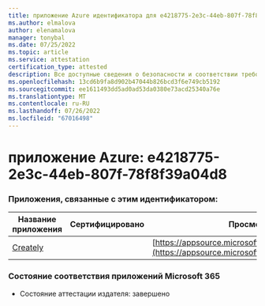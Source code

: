 ```yaml
---
title: приложение Azure идентификатора для e4218775-2e3c-44eb-807f-78f8f39a04d8
ms.author: elmalova
author: elenamalova
manager: tonybal
ms.date: 07/25/2022
ms.topic: article
ms.service: attestation
certification_type: attested
description: Все доступные сведения о безопасности и соответствии требованиям для e4218775-2e3c-44eb-807f-78f8f39a04d8.
ms.openlocfilehash: 13cd6b9fa8d902b47044b826bcd3f6e749cb5192
ms.sourcegitcommit: ee1611493dd5ad0ad53da0380e73acd25340a76e
ms.translationtype: MT
ms.contentlocale: ru-RU
ms.lasthandoff: 07/26/2022
ms.locfileid: "67016498"
---
```

# <a name="azure-app-id-e4218775-2e3c-44eb-807f-78f8f39a04d8"></a>приложение Azure: e4218775-2e3c-44eb-807f-78f8f39a04d8


### <a name="apps-associated-with-this-id"></a>Приложения, связанные с этим идентификатором:
| **Название приложения** | **Сертифицировано** | **Просмотр в AppSource** |
|--------------|---------------|-----------------------|
| [Creately](../forward/WA200004335.md) |  | [https://appsource.microsoft.com/product/office/WA200004335](https://appsource.microsoft.com/product/office/WA200004335) |

### <a name="microsoft-365-app-compliance-status"></a>Состояние соответствия приложений Microsoft 365
- Состояние аттестации издателя: завершено
